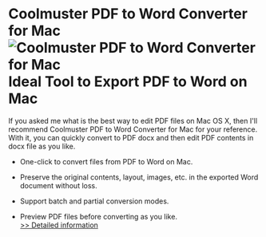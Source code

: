 # Coolmuster PDF to Word Converter for Mac<br />![Coolmuster PDF to Word Converter for Mac](https://mycommerce.akamaized.net/api/pimages/P300882041/BIG/300882041.PNG)<br />Ideal Tool to Export PDF to Word on Mac

If you asked me what is the best way to edit PDF files on Mac OS X, then I'll recommend Coolmuster PDF to Word Converter for Mac for your reference. With it, you can quickly convert to PDF docx and then edit PDF contents in docx file as you like.

* One-click to convert files from PDF to Word on Mac.

* Preserve the original contents, layout, images, etc. in the exported Word document without loss.

* Support batch and partial conversion modes.

* Preview PDF files before converting as you like.<br />[>> Detailed information](https://secure.shareit.com/shareit/product.html?productid=300882041&affiliateid=200057808)